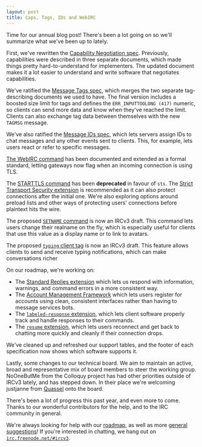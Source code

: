 ```yaml
---
layout: post
title: Caps, Tags, IDs and WebIRC
---
```

Time for our annual blog post! There's been a lot going on so we'll summarize what we've been up to lately.

First, we've rewritten the [Capability Negotiation spec](https://ircv3.net/specs/core/capability-negotiation.html). Previously, capabilities were described in three separate documents, which made things pretty hard-to-understand for implementers. The updated document makes it a lot easier to understand and write software that negotiates capabilities.

We've ratified the [Message Tags spec](https://ircv3.net/specs/extensions/message-tags.html), which merges the two separate tag-describing documents we used to have. The final version includes a boosted size limit for tags and defines the `ERR_INPUTTOOLONG (417)` numeric, so clients can send more data and know when they've reached the limit. Clients can also exchange tag data between themselves with the new `TAGMSG` message.

We've also ratified the [Message IDs spec](https://ircv3.net/specs/extensions/message-ids.html), which lets servers assign IDs to chat messages and any other events sent to clients. This, for example, lets users react or refer to specific messages.

[The WebIRC command](https://ircv3.net/specs/extensions/webirc.html) has been documented and extended as a formal standard, letting gateways now flag when an incoming connection is using TLS.

The [STARTTLS command](https://ircv3.net/specs/extensions/tls-3.1.html) has been **deprecated** in favour of `sts`. The [Strict Transport Security extension](https://ircv3.net/specs/extensions/sts.html) is recommended as it can also protect connections after the initial one. We're also exploring options around preload lists and other ways of protecting users' connections before plaintext hits the wire.

The proposed [`SETNAME` command](https://ircv3.net/specs/extensions/setname.html) is now an IRCv3 draft. This command lets users change their realname on the fly, which is especially useful for clients that use this value as a display name or to link to avatars.

The proposed [`typing` client tag](https://ircv3.net/specs/client-tags/typing.html) is now an IRCv3 draft. This feature allows clients to send and receive typing notifications, which can make conversations richer

On our roadmap, we're working on:

- The [Standard Replies extension](https://github.com/ircv3/ircv3-specifications/pull/357) which lets us respond with information, warnings, and command errors in a more consistent way.
- The [Account Management Framework](https://github.com/ircv3/ircv3-specifications/pull/276) which lets users register for accounts using clean, consistent interfaces rather than having to message services bots.
- The [`labeled-response` extension](https://github.com/ircv3/ircv3-specifications/pull/378), which lets client software properly track and handle responses to their commands.
- The [`resume` extension](https://github.com/ircv3/ircv3-specifications/pull/306), which lets users reconnect and get back to chatting more quickly and cleanly if their connection drops.

We've cleaned up and refreshed our support tables, and the footer of each specification now shows which software supports it.

Lastly, some changes to our technical board. We aim to maintain an active, broad and representative mix of board members to steer the working group. NoOneButMe from the Colloquy project has had other priorities outside of IRCv3 lately, and has stepped down. In their place we're welcoming justjanne from [Quassel](https://quasseldroid.info/) onto the board.

There's been a lot of progress this past year, and even more to come. Thanks to our wonderful contributors for the help, and to the IRC community in general.

We're always looking for help with our [roadmap](https://github.com/ircv3/ircv3-specifications/milestone/4), as well as more [general suggestions](https://github.com/ircv3/ircv3-ideas)! If you're interested in chatting, we hang out on [`irc.freenode.net/#ircv3`](https://ircv3.net/contact.html).
